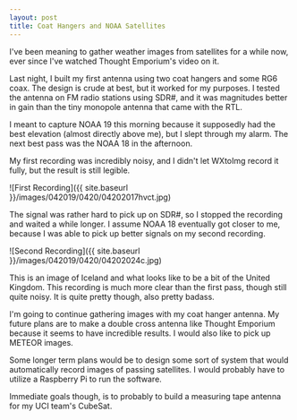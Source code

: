 ```yaml
---
layout: post
title: Coat Hangers and NOAA Satellites
---
```


I've been meaning to gather weather images from satellites for a while now, ever since I've watched Thought Emporium's video on it. 

Last night, I built my first antenna using two coat hangers and some RG6 coax. The design is crude at best, but it worked for my purposes. I tested the antenna on FM radio stations using SDR#, and it was magnitudes better in gain than the tiny monopole antenna that came with the RTL.

I meant to capture NOAA 19 this morning because it supposedly had the best elevation (almost directly above me), but I slept through my alarm. The next best pass was the NOAA 18 in the afternoon. 

My first recording was incredibly noisy, and I didn't let WXtoImg record it fully, but the result is still legible.

![First Recording]({{ site.baseurl }}/images/042019/0420/04202017hvct.jpg)

The signal was rather hard to pick up on SDR#, so I stopped the recording and waited a while longer. I assume NOAA 18 eventually got closer to me, because I was able to pick up better signals on my second recording. 

![Second Recording]({{ site.baseurl }}/images/042019/0420/04202024c.jpg)

This is an image of Iceland and what looks like to be a bit of the United Kingdom. This recording is much more clear than the first pass, though still quite noisy. It is quite pretty though, also pretty badass.

I'm going to continue gathering images with my coat hanger antenna. My future plans are to make a double cross antenna like Thought Emporium because it seems to have incredible results. I would also like to pick up METEOR images. 

Some longer term plans would be to design some sort of system that would automatically record images of passing satellites. I would probably have to utilize a Raspberry Pi to run the software. 

Immediate goals though, is to probably to build a measuring tape antenna for my UCI team's CubeSat.
